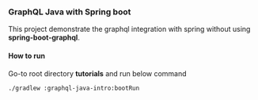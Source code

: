 ### GraphQL Java with Spring boot
This project demonstrate the graphql integration with spring without using __spring-boot-graphql__.

#### How to run
Go-to root directory __tutorials__ and run below command

```bash
./gradlew :graphql-java-intro:bootRun
```
